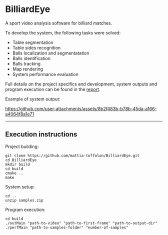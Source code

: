 # BilliardEye
A sport video analysis software for billiard matches.

To develop the system, the following tasks were solved:
- Table segmentation
- Table sides recognition
- Balls localization and segmentatation
- Balls identification
- Balls tracking
- Map rendering
- System performance evaluation

Full details on the project specifics and development, system outputs and program execution can be found in the [report](Report.pdf).

Example of system output:

https://github.com/user-attachments/assets/8b2f483b-b78b-45da-a166-a4064f8a1e71

---
## Execution instructions
Project building:
```
git clone https://github.com/mattia-toffolon/BilliardEye.git
cd BilliardEye
mkdir build
cd build
cmake ..
make
```
System setup:
```
cd ..
unzip samples.zip
```
Program execution:
```
cd build
./outMain "path-to-video" "path-to-first-frame" "path-to-output-dir"
./perfMain "path-to-samples-folder" "number-of-samples"
```
